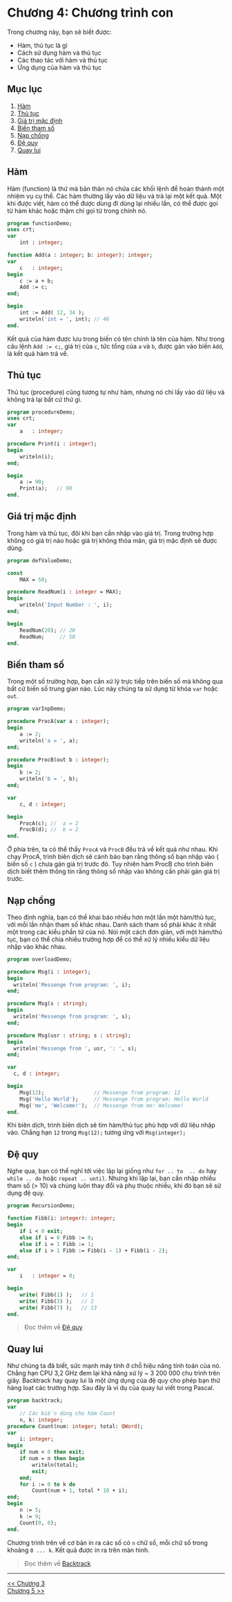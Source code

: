 Chương 4: Chương trình con
==========================

Trong chương này, bạn sẽ biết được:
- Hàm, thủ tục là gì
- Cách sử dụng hàm và thủ tục
- Các thao tác với hàm và thủ tục
- Ứng dụng của hàm và thủ tục

Mục lục
-------

1. [Hàm](#hàm)
2. [Thủ tục](#thủ-tục)
3. [Giá trị mặc định](#giá-trị-mặc-định)
4. [Biến tham số](#biến-tham-số)
5. [Nạp chồng](#nạp-chồng)
6. [Đệ quy](#đệ-quy)
7. [Quay lui](#quay-lui)

Hàm
---

Hàm (function) là thứ mà bản thân nó chứa các khối lệnh để hoàn thành một nhiệm vụ cụ thể. Các hàm thường lấy vào dữ liệu và trả lại một kết quả. Một khi được viết, hàm có thể được dùng đi dùng lại nhiều lần, có thể được gọi từ hàm khác hoặc thậm chí gọi từ trong chính nó.

```pascal
program functionDemo;
uses crt;
var
    int : integer;

function Add(a : integer; b: integer): integer;
var
    c   : integer;
begin
    c := a + b;
    Add := c;
end;

begin
    int := Add( 12, 34 );
    writeln('int = ', int); // 46
end.
```

Kết quả của hàm được lưu trong biến có tên chính là tên của hàm. Như trong câu lệnh `Add := c;`, giá trị của `c`, tức tổng của `a` và `b`, được gán vào biến `Add`, là kết quả hàm trả về.

Thủ tục
-------

Thủ tục (procedure) cũng tương tự như hàm, nhưng nó chỉ lấy vào dữ liệu và không trả lại bất cứ thứ gì.

```pascal
program procedureDemo;
uses crt;
var
    a   : integer;

procedure Print(i : integer);
begin
    writeln(i);
end;

begin
    a := 90;
    Print(a);   // 90
end.
```

Giá trị mặc định
----------------

Trong hàm và thủ tục, đôi khi bạn cần nhập vào giá trị. Trong trường hợp không có giá trị nào hoặc giá trị không thỏa mãn, giá trị mặc định sẽ được dùng.

```pascal
program defValueDemo;

const
    MAX = 50;

procedure ReadNum(i : integer = MAX);
begin
    writeln('Input Number : ', i);
end;

begin
    ReadNum(20); // 20
    ReadNum;     // 50
end.
```

Biến tham số
------------

Trong một số trường hợp, bạn cần xử lý trực tiếp trên biến số mà không qua bất cứ biến số trung gian nào. Lúc này chúng ta sử dụng từ khóa `var` hoặc `out`.

```pascal
program varInpDemo;

procedure ProcA(var a : integer);
begin
    a := 2;
    writeln('a = ', a);
end;

procedure ProcB(out b : integer);
begin
    b := 2;
    writeln('b = ', b);
end;

var
    c, d : integer;

begin
    ProcA(c); //  a = 2
    ProcB(d); //  b = 2
end.
```

Ở phía trên, ta có thể thấy `ProcA` và `ProcB` đều trả về kết quả như nhau. Khi chạy ProcA, trình biên dịch sẽ cảnh báo bạn rằng thông số bạn nhập vào ( biến số `c` ) chưa gán giá trị trước đó. Tuy nhiên hàm ProcB cho trình biên dịch biết thêm thông tin rằng thông số nhập vào không cần phải gán giá trị trước.

Nạp chồng
---------

Theo định nghĩa, bạn có thể khai báo nhiều hơn một lần một hàm/thủ tục, với mỗi lần nhận tham số khác nhau. Danh sách tham số phải khác ít nhất một trong các kiểu phần tử của nó. Nói một cách đơn giản, với một hàm/thủ tục, bạn có thể chia nhiều trường hợp để có thể xử lý nhiều kiểu dữ liệu nhập vào khác nhau.

```pascal
program overloadDemo;

procedure Msg(i : integer);
begin
  writeln('Messenge from program: ', i);
end;

procedure Msg(s : string);
begin
  writeln('Messenge from program: ', s);
end;

procedure Msg(usr : string; s : string);
begin
  writeln('Messenge from ', usr, ': ', s);
end;

var
  c, d : integer;

begin
    Msg(12);                // Messenge from program: 12
    Msg('Hello World');     // Messenge from program: Hello World
    Msg('me', 'Welcome!');  // Messenge from me: Welcome!
end.
```

Khi biên dịch, trình biên dịch sẽ tìm hàm/thủ tục phù hợp với dữ liệu nhập vào. Chẳng hạn `12` trong `Msg(12);` tương ứng với `Msg(integer);`

Đệ quy
------

Nghe qua, bạn có thể nghĩ tới việc lặp lại giống như `for .. to  .. do` hay `while .. do` hoặc `repeat .. until`. Nhưng khi lặp lại, bạn cần nhập nhiều tham số (> 10) và chúng luôn thay đổi và phụ thuộc nhiều, khi đó bạn sẽ sử dụng đệ quy.

```pascal
program RecursionDemo;

function Fibb(i: integer): integer;
begin
    if i < 0 exit;
    else if i = 0 Fibb := 0;
    else if i = 1 Fibb := 1;
    else if i > 1 Fibb := Fibb(i - 1) + Fibb(i - 2);
end;

var
    i   : integer = 0;

begin
    write( Fibb(1) );   // 1
    write( Fibb(3) );   // 2
    write( Fibb(7) );   // 13
end.
```

> Đọc thêm về [Đệ quy](https://vi.wikipedia.org/wiki/%C4%90%E1%BB%87_quy)

Quay lui
--------

Như chúng ta đã biết, sức mạnh máy tính ở chỗ hiệu năng tính toán của nó. Chẳng hạn CPU 3,2 GHz đem lại khả năng xử lý ~ 3 200 000 chu trình trên giây. Backtrack hay quay lui là một ứng dụng của đệ quy cho phép bạn thử hàng loạt các trường hợp. Sau đây là ví dụ của quay lui viết trong Pascal.

```pascal
program backtrack;
var
    // Các biến dùng cho hàm Count
    n, k: integer;
procedure Count(num: integer; total: QWord);
var
    i: integer;
begin
    if num < 0 then exit;
    if num = n then begin
        writeln(total);
        exit;
    end;
    for i := 0 to k do
        Count(num + 1, total * 10 + i);
end;
begin
    n := 5;
    k := 9;
    Count(0, 0);
end.
```

Chương trình trên về cơ bản in ra các số có `n` chữ số, mỗi chữ số trong khoảng `0 ... k`. Kết quả được in ra trên màn hình.
> Đọc thêm về [Backtrack](https://vi.wikipedia.org/wiki/Quay_lui_(khoa_h%E1%BB%8Dc_m%C3%A1y_t%C3%ADnh))
- - -
[<< Chương 3](chapter03.md)  
[Chương 5 >>](chapter05.md)
